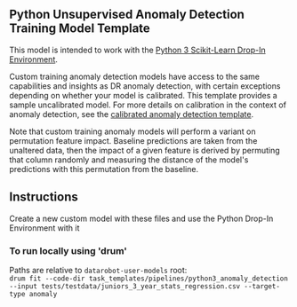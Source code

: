 ## Python Unsupervised Anomaly Detection Training Model Template

This model is intended to work with the [Python 3 Scikit-Learn Drop-In Environment](../../../public_dropin_environments/python3_sklearn/).

Custom training anomaly detection models have access to the same capabilities and insights as DR anomaly detection, with certain exceptions depending on whether your model is calibrated.
This template provides a sample uncalibrated model. For more details on calibration in the context of anomaly detection, see the  [calibrated anomaly detection template](../8_python3_calibrated_anomaly_detection/).

Note that custom training anomaly models will perform a variant on permutation feature impact. Baseline predictions are taken from the unaltered data, then the impact of a given feature is derived by permuting that column randomly and measuring the distance of the model's predictions with this permutation from the baseline.


## Instructions
Create a new custom model with these files and use the Python Drop-In Environment with it

### To run locally using 'drum'
Paths are relative to `datarobot-user-models` root:  
`drum fit --code-dir task_templates/pipelines/python3_anomaly_detection --input tests/testdata/juniors_3_year_stats_regression.csv --target-type anomaly`
